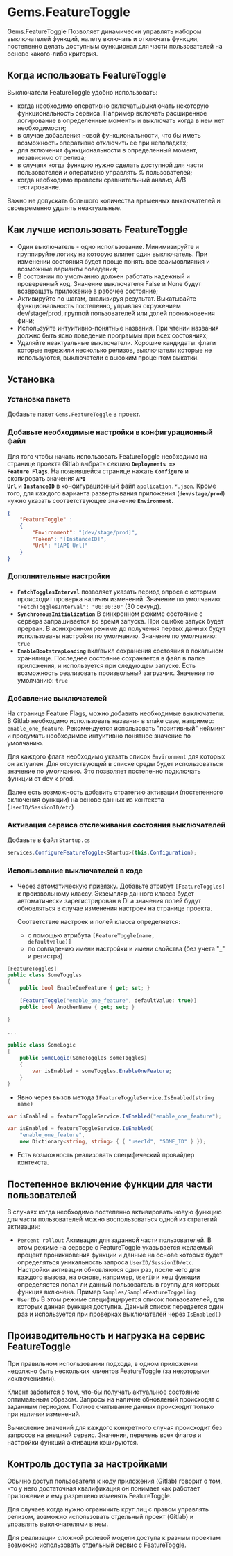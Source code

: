 # Gems.FeatureToggle

Gems.FeatureToggle Позволяет динамически управлять набором выключателей функций, налету включать и отключать функции, постепенно делать доступным функционал для части пользователей на основе какого-либо критерия. 

## Когда использовать FeatureToggle

Выключатели FeatureToggle удобно использовать:
- когда необходимо оперативно включать/выключать некоторую функциональность сервиса. Например включать расширенное логирование в определенные моменты и выключать когда в нем нет необходимости;
- в случае добавления новой функциональности, что бы иметь возможность оперативно отключить ее при неполадках;
- для включения функциональности в определенный момент, независимо от релиза; 
- в случаях когда функцию нужно сделать доступной для части пользователей и оперативно управлять % пользователей;
- когда необходимо провести сравнительный анализ, A/B тестирование. 

Важно не допускать большого количества временных выключателей и своевременно удалять неактуальные.

## Как лучше использовать FeatureToggle

- Один выключатель - одно использование. Минимизируйте и группируйте логику на которую влияет один выключатель. При изменении состояния будет проще понять все взаимовлияния и возможные варианты поведения;
- В состоянии по умолчанию должен работать надежный и проверенный код. Значение выключателя False и None будут возвращать приложение в рабочее состояние;
- Активируйте по шагам, анализируя результат. Выкатывайте функциональность постепенно, управляя окружением dev/stage/prod, группой пользователей или долей проникновения фичи;
- Используйте интуитивно-понятные названия. При чтении названия должно быть ясно поведение программы при всех состояниях;
- Удаляйте неактуальные выключатели. Хорошие кандидаты: флаги которые пережили несколько релизов, выключатели которые не используются, выключатели с высоким процентом выкатки.

## Установка

### Установка пакета

Добавьте пакет <CODE>Gems.FeatureToggle</CODE> в проект.


### Добавьте необходимые настройки в конфигурационный файл

Для того чтобы начать использовать FeatureToggle необходимо на странице проекта Gitlab выбрать секцию <CODE><B>Deployments => Feature Flags</B></CODE>. На появившейся странице нажать <CODE><B>Configure</B></CODE> и скопировать значения 
<CODE><B>API Url</B></CODE> и <CODE><B>InstanceID</B></CODE> в конфигурационный файл <CODE>application.*.json</CODE>. Кроме того, для каждого варианта развертывания приложения (<CODE><B>dev/stage/prod</B></CODE>) нужно указать соответствующее значение <CODE><B>Environment</B></CODE>.

```json
{
    "FeatureToggle" :
    {
        "Environment": "[dev/stage/prod]",
        "Token": "[InstanceID]",
        "Url": "[API Url]"
    }
}
```
### Дополнительные настройки

- <CODE><B>FetchTogglesInterval</B></CODE> позволяет указать период опроса с которым происходит проверка наличия изменений. Значение по умолчанию: <CODE>"FetchTogglesInterval": "00:00:30"</CODE> (30 секунд).
- <CODE><B>SynchronousInitialization</B></CODE> В синхронном режиме состояние с сервера запрашивается во время запуска. При ошибке запуск будет прерван. В асинхронном режиме до получения первых данных будут использованы настройки по умолчанию. Значение по умолчанию: <CODE>true</CODE>
- <CODE><B>EnableBootstrapLoading</B></CODE>  вкл/выкл сохранения состояния в локальном хранилище. Последнее состояние сохраняется в файл в папке приложения, и используется при следующем запуске. Есть возможность реализовать произвольный загрузчик. Значение по умолчанию: <CODE>true</CODE>

### Добавление выключателей
На странице Feature Flags, можно добавить необходимые выключатели. В Gitlab необходимо использовать названия в snake case, например: <CODE>enable_one_feature</CODE>. Рекомендуется использовать "позитивный" нейминг и продумать необходимое интуитивно понятное значение по умолчанию.

Для каждого флага необходимо указать список <CODE>Environment</CODE> для которых он актуален. Для отсутствующей в списке среды будет использоваться значение по умолчанию. Это позволяет постепенно подключать функции от dev к prod. 

Далее есть возможность добавить стратегию активации (постепенного включения функции) на основе данных из контекста (<CODE>UserID/SessionID/etc</CODE>)

### Активация сервиса отслеживания состояния выключателей

Добавьте в файл <CODE>Startup.cs</CODE>

```csharp
services.ConfigureFeatureToggle<Startup>(this.Configuration);
```

### Использование выключателей в коде

- Через автоматическую привязку. Добавьте атрибут <CODE>[FeatureToggles]</CODE> к произвольному классу. Экземпляр данного класса будет автоматически зарегистрирован в DI а значения полей будут обновляться в случае изменения настроек на странице проекта. 
  
  Соответствие настроек и полей класса определяется:
  - с помощью атрибута <CODE>[FeatureToggle(name, defaultvalue)]</CODE> 
  - по совпадению имени настройки и имени свойства (без учета "_" и регистра) 
```csharp
[FeatureToggles]
public class SomeToggles
{
    public bool EnableOneFeature { get; set; }

    [FeatureToggle("enable_one_feature", defaultValue: true)]
    public bool AnotherName { get; set; }

}

...
    
public class SomeLogic
{
    public SomeLogic(SomeToggles someToggles)
    {
        var isEnabled = someToggles.EnableOneFeature;            
    }
}
```
- Явно через вызов метода <CODE>IFeatureToggleService.IsEnabled(string name)</CODE>

```csharp
var isEnabled = featureToggleService.IsEnabled("enable_one_feature");

var isEnabled = featureToggleService.IsEnabled(
    "enable_one_feature", 
    new Dictionary<string, string> { { "userId", "SOME_ID" } });
```

- Есть возможность реализовать специфический провайдер контекста.


## Постепенное включение функции для части пользователей

В случаях когда необходимо постепенно активировать новую функцию для части пользователей можно воспользоваться одной из стратегий активации:

- <CODE>Percent rollout</CODE> Активация для заданной части пользователей. В этом режиме на сервере с FeatureToggle указывается желаемый процент проникновения функции и данные на основе которых будет определяться уникальность запроса <CODE>UserID/SessionID/etс</CODE>. Настройки активации обновляются один раз, после чего для каждого вызова, на основе, например, <CODE>UserID</CODE> и хеш функции определяется попал ли данный пользователь в группу для которых функция включена. Пример <CODE>Samples/SampleFeatureToggeling</CODE>  
- <CODE>UserIDs</CODE> В этом режиме специфицируется список пользователей, для которых данная функция доступна. Данный список передается один раз и используется при проверках выключателей через <CODE>IsEnabled()</CODE> 

## Производительность и нагрузка на сервис FeatureToggle

При правильном использовании подхода, в одном приложении недолжно быть нескольких клиентов FeatureToggle (за некоторыми исключениями).

Клиент заботится о том, что-бы получать актуальное состояние оптимальным образом. Запросы на наличие обновлений происходят с заданным периодом.
Полное считывание данных происходит только при наличии изменений. 

Вычисление значений для каждого конкретного случая происходит без запросов на внешний сервис. Значения, перечень всех флагов и настройки функций активации кэшируются.  

## Контроль доступа за настройками

Обычно доступ пользователя к коду приложения (Gitlab) говорит о том, что у него достаточная квалификация он понимает как работает приложение и ему разрешено изменять FeatureToggle.

Для случаев когда нужно ограничить круг лиц с правом управлять релизом, возможно использовать отдельный проект (Gitlab) и управлять выключателями в нем.

Для реализации сложной ролевой модели доступа к разным проектам возможно использовать отдельный сервис с FeatureToggle.
